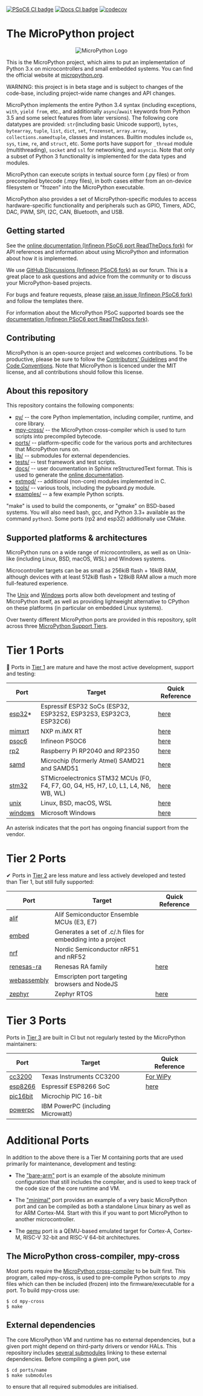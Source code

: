 [![PSoC6 CI badge](https://github.com/Infineon/micropython/actions/workflows/ports_psoc6.yml/badge.svg)](https://github.com/Infineon/micropython/actions?query=branch%3Aports-psoc6-main+event%3Apush) [![Docs CI badge](https://readthedocs.org/projects/ifx-micropython/badge/?version=latest)](https://ifx-micropython.readthedocs.io/en/latest/psoc6/quickref.html) [![codecov](https://codecov.io/gh/micropython/micropython/branch/master/graph/badge.svg?token=I92PfD05sD)](https://codecov.io/gh/micropython/micropython)

The MicroPython project
=======================
<p align="center">
  <img src="https://raw.githubusercontent.com/micropython/micropython/master/logo/upython-with-micro.jpg" alt="MicroPython Logo"/>
</p>

This is the MicroPython project, which aims to put an implementation
of Python 3.x on microcontrollers and small embedded systems.
You can find the official website at [micropython.org](http://www.micropython.org).

WARNING: this project is in beta stage and is subject to changes of the
code-base, including project-wide name changes and API changes.

MicroPython implements the entire Python 3.4 syntax (including exceptions,
`with`, `yield from`, etc., and additionally `async`/`await` keywords from
Python 3.5 and some select features from later versions). The following core
datatypes are provided: `str`(including basic Unicode support), `bytes`,
`bytearray`, `tuple`, `list`, `dict`, `set`, `frozenset`, `array.array`,
`collections.namedtuple`, classes and instances. Builtin modules include
`os`, `sys`, `time`, `re`, and `struct`, etc. Some ports have support for
`_thread` module (multithreading), `socket` and `ssl` for networking, and
`asyncio`. Note that only a subset of Python 3 functionality is implemented
for the data types and modules.

MicroPython can execute scripts in textual source form (.py files) or from
precompiled bytecode (.mpy files), in both cases either from an on-device
filesystem or "frozen" into the MicroPython executable.

MicroPython also provides a set of MicroPython-specific modules to access
hardware-specific functionality and peripherals such as GPIO, Timers, ADC,
DAC, PWM, SPI, I2C, CAN, Bluetooth, and USB.

Getting started
---------------

See the [online documentation (Infineon PSoC6 port ReadTheDocs fork)](https://ifx-micropython.readthedocs.io/en/latest/psoc6/quickref.html) for API
references and information about using MicroPython and information about how
it is implemented.

We use [GitHub Discussions (Infineon PSoC6 fork)](https://github.com/Infineon/micropython/discussions)
as our forum. This
is a great place to ask questions and advice from the community or to discuss your
MicroPython-based projects.

For bugs and feature requests, please [raise an issue (Infineon PSoC6 fork)](https://github.com/Infineon/micropython/issues/new/choose)
and follow the templates there.

For information about the MicroPython PSoC supported boards see the [documentation (Infineon PSoC6 port ReadTheDocs fork)](https://ifx-micropython.readthedocs.io/en/latest/psoc6/general.html#supported-boards).

Contributing
------------

MicroPython is an open-source project and welcomes contributions. To be
productive, please be sure to follow the
[Contributors' Guidelines](https://github.com/micropython/micropython/wiki/ContributorGuidelines)
and the [Code Conventions](https://github.com/micropython/micropython/blob/master/CODECONVENTIONS.md).
Note that MicroPython is licenced under the MIT license, and all contributions
should follow this license.

About this repository
---------------------

This repository contains the following components:
- [py/](py/) -- the core Python implementation, including compiler, runtime, and
  core library.
- [mpy-cross/](mpy-cross/) -- the MicroPython cross-compiler which is used to turn scripts
  into precompiled bytecode.
- [ports/](ports/) -- platform-specific code for the various ports and architectures that MicroPython runs on.
- [lib/](lib/) -- submodules for external dependencies.
- [tests/](tests/) -- test framework and test scripts.
- [docs/](docs/) -- user documentation in Sphinx reStructuredText format. This is used to generate the [online documentation](http://docs.micropython.org).
- [extmod/](extmod/) -- additional (non-core) modules implemented in C.
- [tools/](tools/) -- various tools, including the pyboard.py module.
- [examples/](examples/) -- a few example Python scripts.

"make" is used to build the components, or "gmake" on BSD-based systems.
You will also need bash, gcc, and Python 3.3+ available as the command `python3`.
Some ports (rp2 and esp32) additionally use CMake.

Supported platforms & architectures
-----------------------------------

MicroPython runs on a wide range of microcontrollers, as well as on Unix-like
(including Linux, BSD, macOS, WSL) and Windows systems.

Microcontroller targets can be as small as 256kiB flash + 16kiB RAM, although
devices with at least 512kiB flash + 128kiB RAM allow a much more
full-featured experience.

The [Unix](ports/unix) and [Windows](ports/windows) ports allow both
development and testing of MicroPython itself, as well as providing
lightweight alternative to CPython on these platforms (in particular on
embedded Linux systems).

Over twenty different MicroPython ports are provided in this repository,
split across three
[MicroPython Support Tiers](https://docs.micropython.org/en/latest/develop/support_tiers.html).

Tier 1 Ports
============

👑 Ports in [Tier 1](https://docs.micropython.org/en/latest/develop/support_tiers.html)
are mature and have the most active development, support and testing:

| Port                     | Target                                                                                 | Quick Reference                                                      |
|--------------------------|----------------------------------------------------------------------------------------|----------------------------------------------------------------------|
| [esp32](ports/esp32)*    | Espressif ESP32 SoCs (ESP32, ESP32S2, ESP32S3, ESP32C3, ESP32C6)                       | [here](https://docs.micropython.org/en/latest/esp32/quickref.html)   |
| [mimxrt](ports/mimxrt)   | NXP m.iMX RT                                                                           | [here](https://docs.micropython.org/en/latest/mimxrt/quickref.html)  |
| [psoc6](ports/psoc6)     | Infineon PSOC6                                                                         | [here](https://ifx-micropython.readthedocs.io/en/latest/psoc6/quickref.html)  |                                                                                        
| [rp2](ports/rp2)         | Raspberry Pi RP2040 and RP2350                                                         | [here](https://docs.micropython.org/en/latest/rp2/quickref.html)     |
| [samd](ports/samd)       | Microchip (formerly Atmel) SAMD21 and SAMD51                                           | [here](https://docs.micropython.org/en/latest/samd/quickref.html)    |
| [stm32](ports/stm32)     | STMicroelectronics STM32 MCUs (F0, F4, F7, G0, G4, H5, H7, L0, L1, L4, N6, WB, WL)     | [here](https://docs.micropython.org/en/latest/pyboard/quickref.html) |
| [unix](ports/unix)       | Linux, BSD, macOS, WSL                                                                 | [here](https://docs.micropython.org/en/latest/unix/quickref.html)    |
| [windows](ports/windows) | Microsoft Windows                                                                      | [here](https://docs.micropython.org/en/latest/unix/quickref.html)    |

An asterisk indicates that the port has ongoing financial support from the vendor.

Tier 2 Ports
============

✔ Ports in [Tier 2](https://docs.micropython.org/en/latest/develop/support_tiers.html)
are less mature and less actively developed and tested than Tier 1, but
still fully supported:

| Port                             | Target                                                      | Quick Reference                                                         |
|----------------------------------|-------------------------------------------------------------|-------------------------------------------------------------------------|
| [alif](ports/alif)               | Alif Semiconductor Ensemble MCUs (E3, E7)                   |                                                                         |
| [embed](ports/embed)             | Generates a set of .c/.h files for embedding into a project |                                                                         |
| [nrf](ports/nrf)                 | Nordic Semiconductor nRF51 and nRF52                        |                                                                         |
| [renesas-ra](ports/renesas-ra)   | Renesas RA family                                           | [here](https://docs.micropython.org/en/latest/renesas-ra/quickref.html) |
| [webassembly](ports/webassembly) | Emscripten port targeting browsers and NodeJS               |                                                                         |
| [zephyr](ports/zephyr)           | Zephyr RTOS                                                 | [here](https://docs.micropython.org/en/latest/zephyr/quickref.html)     |

Tier 3 Ports
============

Ports in [Tier 3](https://docs.micropython.org/en/latest/develop/support_tiers.html)
are built in CI but not regularly tested by the MicroPython maintainers:

| Port                       | Target                                                            | Quick Reference                                                         |
|----------------------------|-------------------------------------------------------------------|-------------------------------------------------------------------------|
| [cc3200](ports/cc3200)     | Texas Instruments CC3200                                          | [For WiPy](https://docs.micropython.org/en/latest/wipy/quickref.html)   |
| [esp8266](ports/esp8266)   | Espressif ESP8266 SoC                                             | [here](https://docs.micropython.org/en/latest/esp8266/quickref.html)    |
| [pic16bit](ports/pic16bit) | Microchip PIC 16-bit                                              |                                                                         |
| [powerpc](ports/powerpc)   | IBM PowerPC (including Microwatt)                                 |                                                                         |

Additional Ports
================

In addition to the above there is a Tier M containing ports that are used
primarily for maintenance, development and testing:

- The ["bare-arm"](ports/bare-arm) port is an example of the absolute minimum
  configuration that still includes the compiler, and is used to keep track
  of the code size of the core runtime and VM.

- The ["minimal"](ports/minimal) port provides an example of a very basic
  MicroPython port and can be compiled as both a standalone Linux binary as
  well as for ARM Cortex-M4. Start with this if you want to port MicroPython
  to another microcontroller.

- The [qemu](ports/qemu) port is a QEMU-based emulated target for Cortex-A,
  Cortex-M, RISC-V 32-bit and RISC-V 64-bit architectures.

The MicroPython cross-compiler, mpy-cross
-----------------------------------------

Most ports require the [MicroPython cross-compiler](mpy-cross) to be built
first.  This program, called mpy-cross, is used to pre-compile Python scripts
to .mpy files which can then be included (frozen) into the
firmware/executable for a port.  To build mpy-cross use:

    $ cd mpy-cross
    $ make

External dependencies
---------------------

The core MicroPython VM and runtime has no external dependencies, but a given
port might depend on third-party drivers or vendor HALs. This repository
includes [several submodules](lib/) linking to these external dependencies.
Before compiling a given port, use

    $ cd ports/name
    $ make submodules

to ensure that all required submodules are initialised.
